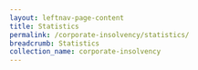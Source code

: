 ```yaml
---
layout: leftnav-page-content
title: Statistics
permalink: /corporate-insolvency/statistics/
breadcrumb: Statistics
collection_name: corporate-insolvency
---
```

